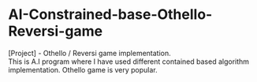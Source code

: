 # AI-Constrained-base-Othello-Reversi-game
[Project] - 
Othello / Reversi game implementation. <br>
This is A.I program where I have used different contained based algorithm implementation. Othello game is very popular.
